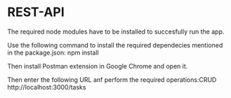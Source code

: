 # REST-API
The required node modules have to be installed to succesfully run the app.

Use the following command to install the required dependecies mentioned in the package.json: 
npm install

Then install Postman extension in Google Chrome and open it.

Then enter the following URL anf perform the required operations:CRUD
http://localhost:3000/tasks
